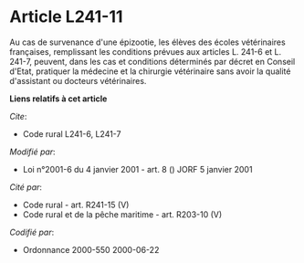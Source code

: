 # Article L241-11

Au cas de survenance d'une épizootie, les élèves des écoles vétérinaires françaises, remplissant les conditions prévues aux
articles L. 241-6 et L. 241-7, peuvent, dans les cas et conditions déterminés par décret en Conseil d'Etat, pratiquer la
médecine et la chirurgie vétérinaire sans avoir la qualité d'assistant ou docteurs vétérinaires.

**Liens relatifs à cet article**

_Cite_:

  - Code rural L241-6, L241-7

_Modifié par_:

  - Loi n°2001-6 du 4 janvier 2001 - art. 8 () JORF 5 janvier 2001

_Cité par_:

  - Code rural - art. R241-15 (V)
  - Code rural et de la pêche maritime - art. R203-10 (V)

_Codifié par_:

  - Ordonnance 2000-550 2000-06-22
